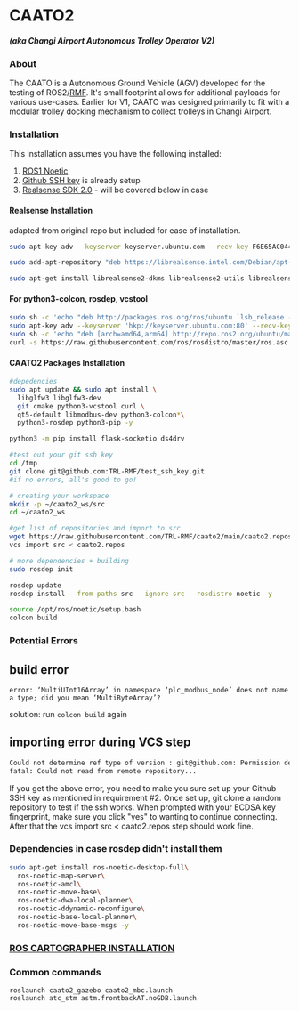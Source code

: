 
# CAATO2 
#### _(aka Changi Airport Autonomous Trolley Operator V2)_

### About
The CAATO is a Autonomous Ground Vehicle (AGV) developed for the testing of ROS2/[RMF](https://github.com/open-rmf). It's small footprint allows for additional payloads for various use-cases. Earlier for V1, CAATO was designed primarily to fit with a modular trolley docking mechanism to collect trolleys in Changi Airport.

### Installation
This installation assumes you have the following installed:
 1. [ROS1 Noetic](http://wiki.ros.org/noetic/Installation/Ubuntu)  
 2. [Github SSH key](https://docs.github.com/en/authentication/connecting-to-github-with-ssh/generating-a-new-ssh-key-and-adding-it-to-the-ssh-agent) is already setup
 3. [Realsense SDK 2.0](https://github.com/IntelRealSense/librealsense/blob/master/doc/distribution_linux.md) - will be covered below in case

#### Realsense Installation 
adapted from original repo but included for ease of installation.
```bash
sudo apt-key adv --keyserver keyserver.ubuntu.com --recv-key F6E65AC044F831AC80A06380C8B3A55A6F3EFCDE || sudo apt-key adv --keyserver hkp://keyserver.ubuntu.com:80 --recv-key F6E65AC044F831AC80A06380C8B3A55A6F3EFCDE
```
```bash
sudo add-apt-repository "deb https://librealsense.intel.com/Debian/apt-repo $(lsb_release -cs) main" -u
```
```bash
sudo apt-get install librealsense2-dkms librealsense2-utils librealsense2-dev librealsense2-dbg -y
```

#### For python3-colcon, rosdep, vcstool
```bash
sudo sh -c 'echo "deb http://packages.ros.org/ros/ubuntu `lsb_release -cs` main" > /etc/apt/sources.list.d/ros-latest.list'
sudo apt-key adv --keyserver 'hkp://keyserver.ubuntu.com:80' --recv-key C1CF6E31E6BADE8868B172B4F42ED6FBAB17C654
sudo sh -c 'echo "deb [arch=amd64,arm64] http://repo.ros2.org/ubuntu/main `lsb_release -cs` main" > /etc/apt/sources.list.d/ros2-latest.list'
curl -s https://raw.githubusercontent.com/ros/rosdistro/master/ros.asc | sudo apt-key add -
```

#### CAATO2 Packages Installation
```bash
#depedencies
sudo apt update && sudo apt install \
  libglfw3 libglfw3-dev
  git cmake python3-vcstool curl \
  qt5-default libmodbus-dev python3-colcon*\
  python3-rosdep python3-pip -y
``` 
```bash
python3 -m pip install flask-socketio ds4drv
```

```bash
#test out your git ssh key
cd /tmp
git clone git@github.com:TRL-RMF/test_ssh_key.git
#if no errors, all's good to go!
```

```bash
# creating your workspace
mkdir -p ~/caato2_ws/src
cd ~/caato2_ws
```
```bash
#get list of repositories and import to src
wget https://raw.githubusercontent.com/TRL-RMF/caato2/main/caato2.repos
vcs import src < caato2.repos
```
```bash
# more dependencies + building
sudo rosdep init
```
```bash
rosdep update
rosdep install --from-paths src --ignore-src --rosdistro noetic -y
```
```bash
source /opt/ros/noetic/setup.bash
colcon build 
```

### Potential Errors
## build error
```error: ‘MultiUInt16Array’ in namespace ‘plc_modbus_node’ does not name a type; did you mean ‘MultiByteArray’? ```

solution: run ```colcon build``` again

## importing error during VCS step
```bash
Could not determine ref type of version : git@github.com: Permission denied (publickey). 
fatal: Could not read from remote repository... 
```
If you get the above error, you need to make you sure set up your Github SSH key as mentioned in requirement #2. Once set up, git clone a random repository to test if the ssh works. When prompted with your ECDSA key fingerprint, make sure you click "yes" to wanting to continue connecting. After that the vcs import src < caato2.repos step should work fine.



### Dependencies in case rosdep didn't install them
```bash
sudo apt-get install ros-noetic-desktop-full\
  ros-noetic-map-server\
  ros-noetic-amcl\
  ros-noetic-move-base\
  ros-noetic-dwa-local-planner\
  ros-noetic-ddynamic-reconfigure\
  ros-noetic-base-local-planner\
  ros-noetic-move-base-msgs -y
```
### [ROS CARTOGRAPHER INSTALLATION](https://google-cartographer-ros.readthedocs.io/en/latest/compilation.html)

### Common commands
```
roslaunch caato2_gazebo caato2_mbc.launch
roslaunch atc_stm astm.frontbackAT.noGDB.launch
```

